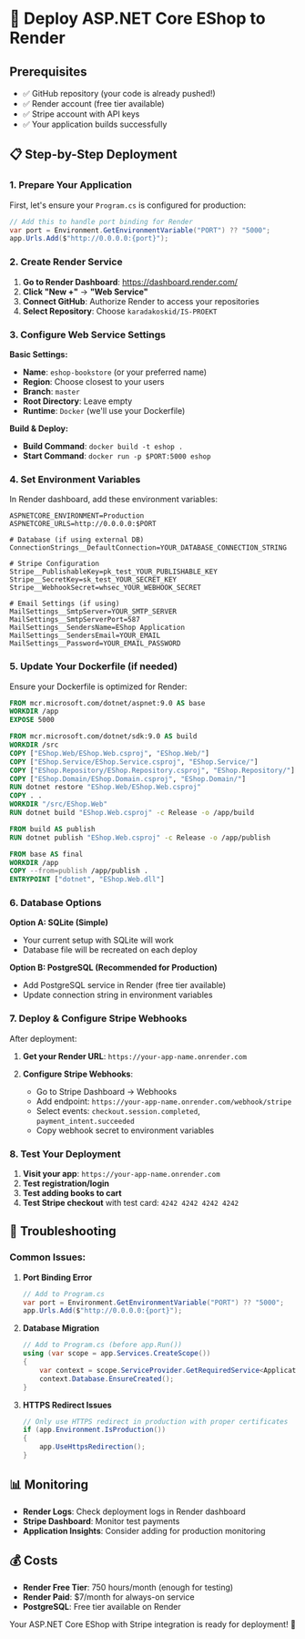 # 🚀 Deploy ASP.NET Core EShop to Render

## Prerequisites
- ✅ GitHub repository (your code is already pushed!)
- ✅ Render account (free tier available)
- ✅ Stripe account with API keys
- ✅ Your application builds successfully

## 📋 Step-by-Step Deployment

### 1. Prepare Your Application

First, let's ensure your `Program.cs` is configured for production:

```csharp
// Add this to handle port binding for Render
var port = Environment.GetEnvironmentVariable("PORT") ?? "5000";
app.Urls.Add($"http://0.0.0.0:{port}");
```

### 2. Create Render Service

1. **Go to Render Dashboard**: https://dashboard.render.com/
2. **Click "New +"** → **"Web Service"**
3. **Connect GitHub**: Authorize Render to access your repositories
4. **Select Repository**: Choose `karadakoskid/IS-PROEKT`

### 3. Configure Web Service Settings

**Basic Settings:**
- **Name**: `eshop-bookstore` (or your preferred name)
- **Region**: Choose closest to your users
- **Branch**: `master`
- **Root Directory**: Leave empty
- **Runtime**: `Docker` (we'll use your Dockerfile)

**Build & Deploy:**
- **Build Command**: `docker build -t eshop .`
- **Start Command**: `docker run -p $PORT:5000 eshop`

### 4. Set Environment Variables

In Render dashboard, add these environment variables:

```
ASPNETCORE_ENVIRONMENT=Production
ASPNETCORE_URLS=http://0.0.0.0:$PORT

# Database (if using external DB)
ConnectionStrings__DefaultConnection=YOUR_DATABASE_CONNECTION_STRING

# Stripe Configuration
Stripe__PublishableKey=pk_test_YOUR_PUBLISHABLE_KEY
Stripe__SecretKey=sk_test_YOUR_SECRET_KEY
Stripe__WebhookSecret=whsec_YOUR_WEBHOOK_SECRET

# Email Settings (if using)
MailSettings__SmtpServer=YOUR_SMTP_SERVER
MailSettings__SmtpServerPort=587
MailSettings__SendersName=EShop Application
MailSettings__SendersEmail=YOUR_EMAIL
MailSettings__Password=YOUR_EMAIL_PASSWORD
```

### 5. Update Your Dockerfile (if needed)

Ensure your Dockerfile is optimized for Render:

```dockerfile
FROM mcr.microsoft.com/dotnet/aspnet:9.0 AS base
WORKDIR /app
EXPOSE 5000

FROM mcr.microsoft.com/dotnet/sdk:9.0 AS build
WORKDIR /src
COPY ["EShop.Web/EShop.Web.csproj", "EShop.Web/"]
COPY ["EShop.Service/EShop.Service.csproj", "EShop.Service/"]
COPY ["EShop.Repository/EShop.Repository.csproj", "EShop.Repository/"]
COPY ["EShop.Domain/EShop.Domain.csproj", "EShop.Domain/"]
RUN dotnet restore "EShop.Web/EShop.Web.csproj"
COPY . .
WORKDIR "/src/EShop.Web"
RUN dotnet build "EShop.Web.csproj" -c Release -o /app/build

FROM build AS publish
RUN dotnet publish "EShop.Web.csproj" -c Release -o /app/publish

FROM base AS final
WORKDIR /app
COPY --from=publish /app/publish .
ENTRYPOINT ["dotnet", "EShop.Web.dll"]
```

### 6. Database Options

**Option A: SQLite (Simple)**
- Your current setup with SQLite will work
- Database file will be recreated on each deploy

**Option B: PostgreSQL (Recommended for Production)**
- Add PostgreSQL service in Render (free tier available)
- Update connection string in environment variables

### 7. Deploy & Configure Stripe Webhooks

After deployment:

1. **Get your Render URL**: `https://your-app-name.onrender.com`

2. **Configure Stripe Webhooks**:
   - Go to Stripe Dashboard → Webhooks
   - Add endpoint: `https://your-app-name.onrender.com/webhook/stripe`
   - Select events: `checkout.session.completed`, `payment_intent.succeeded`
   - Copy webhook secret to environment variables

### 8. Test Your Deployment

1. **Visit your app**: `https://your-app-name.onrender.com`
2. **Test registration/login**
3. **Test adding books to cart**
4. **Test Stripe checkout** with test card: `4242 4242 4242 4242`

## 🔧 Troubleshooting

### Common Issues:

1. **Port Binding Error**
   ```csharp
   // Add to Program.cs
   var port = Environment.GetEnvironmentVariable("PORT") ?? "5000";
   app.Urls.Add($"http://0.0.0.0:{port}");
   ```

2. **Database Migration**
   ```csharp
   // Add to Program.cs (before app.Run())
   using (var scope = app.Services.CreateScope())
   {
       var context = scope.ServiceProvider.GetRequiredService<ApplicationDbContext>();
       context.Database.EnsureCreated();
   }
   ```

3. **HTTPS Redirect Issues**
   ```csharp
   // Only use HTTPS redirect in production with proper certificates
   if (app.Environment.IsProduction())
   {
       app.UseHttpsRedirection();
   }
   ```

## 📊 Monitoring

- **Render Logs**: Check deployment logs in Render dashboard
- **Stripe Dashboard**: Monitor test payments
- **Application Insights**: Consider adding for production monitoring

## 💰 Costs

- **Render Free Tier**: 750 hours/month (enough for testing)
- **Render Paid**: $7/month for always-on service
- **PostgreSQL**: Free tier available on Render

Your ASP.NET Core EShop with Stripe integration is ready for deployment! 🎉